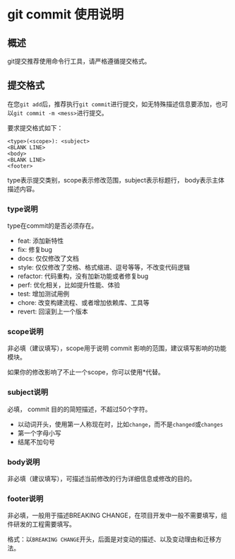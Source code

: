 # git commit 使用说明

## 概述

git提交推荐使用命令行工具，请严格遵循提交格式。

## 提交格式

在您`git add`后，推荐执行`git commit`进行提交，如无特殊描述信息要添加，也可以`git commit -m <mess>`进行提交。

要求提交格式如下：

```
<type>(<scope>): <subject>
<BLANK LINE>
<body>
<BLANK LINE>
<footer>
```

type表示提交类别，scope表示修改范围，subject表示标题行， body表示主体描述内容。

### type说明

type在commit的是否必须存在。

- feat: 添加新特性
- fix: 修复bug
- docs: 仅仅修改了文档
- style: 仅仅修改了空格、格式缩进、逗号等等，不改变代码逻辑
- refactor: 代码重构，没有加新功能或者修复bug
- perf: 优化相关，比如提升性能、体验
- test: 增加测试用例
- chore: 改变构建流程、或者增加依赖库、工具等
- revert: 回滚到上一个版本

### scope说明

非必填（建议填写），scope用于说明 commit 影响的范围，建议填写影响的功能模块。

如果你的修改影响了不止一个scope，你可以使用*代替。

### subject说明

必填， commit 目的的简短描述，不超过50个字符。

- 以动词开头，使用第一人称现在时，比如`change`，而不是`changed`或`changes`
- 第一个字母小写
- 结尾不加句号

### body说明

非必填（建议填写），可描述当前修改的行为详细信息或修改的目的。

### footer说明

非必填，一般用于描述BREAKING CHANGE，在项目开发中一般不需要填写，组件研发的工程需要填写。

格式：以`BREAKING CHANGE`开头，后面是对变动的描述、以及变动理由和迁移方法。